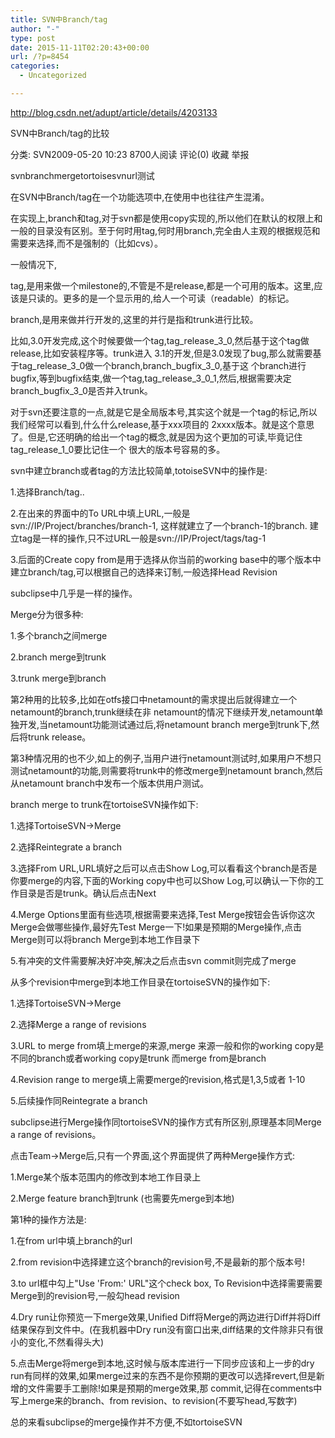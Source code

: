 ```yaml
---
title: SVN中Branch/tag
author: "-"
type: post
date: 2015-11-11T02:20:43+00:00
url: /?p=8454
categories:
  - Uncategorized

---
```

http://blog.csdn.net/adupt/article/details/4203133

SVN中Branch/tag的比较
  
分类:  SVN2009-05-20 10:23 8700人阅读 评论(0) 收藏 举报
  
svnbranchmergetortoisesvnurl测试
  
在SVN中Branch/tag在一个功能选项中,在使用中也往往产生混淆。

在实现上,branch和tag,对于svn都是使用copy实现的,所以他们在默认的权限上和一般的目录没有区别。至于何时用tag,何时用branch,完全由人主观的根据规范和需要来选择,而不是强制的（比如cvs）。

一般情况下,
  
tag,是用来做一个milestone的,不管是不是release,都是一个可用的版本。这里,应该是只读的。更多的是一个显示用的,给人一个可读（readable）的标记。
  
branch,是用来做并行开发的,这里的并行是指和trunk进行比较。

比如,3.0开发完成,这个时候要做一个tag,tag_release_3_0,然后基于这个tag做release,比如安装程序等。trunk进入 3.1的开发,但是3.0发现了bug,那么就需要基于tag_release_3_0做一个branch,branch_bugfix_3_0,基于这 个branch进行bugfix,等到bugfix结束,做一个tag,tag_release_3_0_1,然后,根据需要决定 branch_bugfix_3_0是否并入trunk。

对于svn还要注意的一点,就是它是全局版本号,其实这个就是一个tag的标记,所以我们经常可以看到,什么什么release,基于xxx项目的 2xxxx版本。就是这个意思了。但是,它还明确的给出一个tag的概念,就是因为这个更加的可读,毕竟记住tag_release_1_0要比记住一个 很大的版本号容易的多。


svn中建立branch或者tag的方法比较简单,totoiseSVN中的操作是:
  
1.选择Branch/tag..
  
2.在出来的界面中的To URL中填上URL,一般是svn://IP/Project/branches/branch-1, 这样就建立了一个branch-1的branch. 建立tag是一样的操作,只不过URL一般是svn://IP/Project/tags/tag-1
  
3.后面的Create copy from是用于选择从你当前的working base中的哪个版本中建立branch/tag,可以根据自己的选择来订制,一般选择Head Revision
  
subclipse中几乎是一样的操作。

Merge分为很多种:
  
1.多个branch之间merge
  
2.branch merge到trunk
  
3.trunk merge到branch
  
第2种用的比较多,比如在otfs接口中netamount的需求提出后就得建立一个netamount的branch,trunk继续在非 netamount的情况下继续开发,netamount单独开发,当netamount功能测试通过后,将netamount branch merge到trunk下,然后将trunk release。
  
第3种情况用的也不少,如上的例子,当用户进行netamount测试时,如果用户不想只测试netamount的功能,则需要将trunk中的修改merge到netamount branch,然后从netamount branch中发布一个版本供用户测试。

branch merge to trunk在tortoiseSVN操作如下:
  
1.选择TortoiseSVN->Merge
  
2.选择Reintegrate a branch
  
3.选择From URL,URL填好之后可以点击Show Log,可以看看这个branch是否是你要merge的内容,下面的Working copy中也可以Show Log,可以确认一下你的工作目录是否是trunk。确认后点击Next
  
4.Merge Options里面有些选项,根据需要来选择,Test Merge按钮会告诉你这次Merge会做哪些操作,最好先Test Merge一下!如果是预期的Merge操作,点击Merge则可以将branch Merge到本地工作目录下
  
5.有冲突的文件需要解决好冲突,解决之后点击svn commit则完成了merge

从多个revision中merge到本地工作目录在tortoiseSVN的操作如下:
  
1.选择TortoiseSVN->Merge
  
2.选择Merge a range of revisions
  
3.URL to merge from填上merge的来源,merge 来源一般和你的working copy是不同的branch或者working copy是trunk 而merge from是branch
  
4.Revision range to merge填上需要merge的revision,格式是1,3,5或者 1-10
  
5.后续操作同Reintegrate a branch

subclipse进行Merge操作同tortoiseSVN的操作方式有所区别,原理基本同Merge a range of revisions。
  
点击Team->Merge后,只有一个界面,这个界面提供了两种Merge操作方式:
  
1.Merge某个版本范围内的修改到本地工作目录上
  
2.Merge feature branch到trunk (也需要先merge到本地)
  
第1种的操作方法是:
  
1.在from url中填上branch的url
  
2.from revision中选择建立这个branch的revision号,不是最新的那个版本号!
  
3.to url框中勾上"Use 'From:' URL"这个check box, To Revision中选择需要需要Merge到的revision号,一般勾head revision
  
4.Dry run让你预览一下merge效果,Unified Diff将Merge的两边进行Diff并将Diff结果保存到文件中。(在我机器中Dry run没有窗口出来,diff结果的文件除非只有很小的变化,不然看得头大)
  
5.点击Merge将merge到本地,这时候与版本库进行一下同步应该和上一步的dry run有同样的效果,如果merge过来的东西不是你预期的更改可以选择revert,但是新增的文件需要手工删除!如果是预期的merge效果,那 commit,记得在comments中写上merge来的branch、from revision、to revision(不要写head,写数字)

总的来看subclipse的merge操作并不方便,不如tortoiseSVN